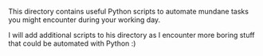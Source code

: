 This directory contains useful Python scripts to automate mundane tasks you might encounter during your working day.

I will add additional scripts to his directory as I encounter more boring stuff that could be automated with Python :)
